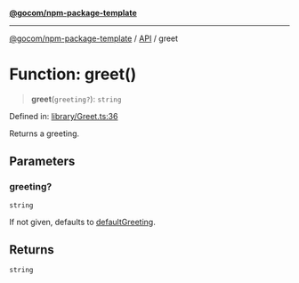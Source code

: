 [**@gocom/npm-package-template**](../README.md)

***

[@gocom/npm-package-template](../README.md) / [API](../Public/API.md) / greet

# Function: greet()

> **greet**(`greeting?`): `string`

Defined in: [library/Greet.ts:36](https://github.com/gocom/npm-package-template/blob/7197d90e0cf5a65d0d8fe1ce97bb6af3bbc4f0ca/src/library/Greet.ts#L36)

Returns a greeting.

## Parameters

### greeting?

`string`

If not given, defaults to [defaultGreeting](../Internal/Private.defaultGreeting.md).

## Returns

`string`
